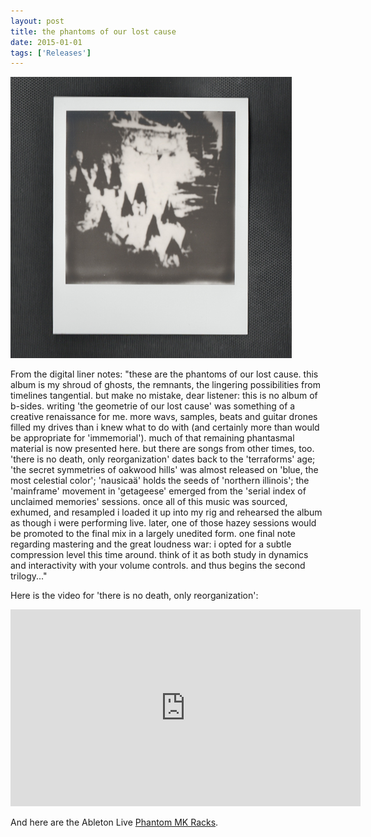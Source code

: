 ```yaml
---
layout: post
title: the phantoms of our lost cause
date: 2015-01-01
tags: ['Releases']
---
```

[![the phantoms of our lost cause](/assets/images/the-phantoms-of-our-lost-cause.jpg)](https://northerninformation.bandcamp.com/album/the-phantoms-of-our-lost-cause)

From the digital liner notes: "these are the phantoms of our lost cause. this album is my shroud of ghosts, the remnants, the lingering possibilities from timelines tangential. but make no mistake, dear listener: this is no album of b-sides. writing 'the geometrie of our lost cause' was something of a creative renaissance for me. more wavs, samples, beats and guitar drones filled my drives than i knew what to do with (and certainly more than would be appropriate for 'immemorial'). much of that remaining phantasmal material is now presented here. but there are songs from other times, too. 'there is no death, only reorganization' dates back to the 'terraforms' age; 'the secret symmetries of oakwood hills' was almost released on 'blue, the most celestial color'; 'nausicaä' holds the seeds of 'northern illinois'; the 'mainframe' movement in 'getageese' emerged from the 'serial index of unclaimed memories' sessions. once all of this music was sourced, exhumed, and resampled i loaded it up into my rig and rehearsed the album as though i were performing live. later, one of those hazey sessions would be promoted to the final mix in a largely unedited form. one final note regarding mastering and the great loudness war: i opted for a subtle compression level this time around. think of it as both study in dynamics and interactivity with your volume controls. and thus begins the second trilogy..."

Here is the video for 'there is no death, only reorganization':

<iframe width="560" height="315" src="https://www.youtube.com/embed/3LS2xn5Wnb0" frameborder="0" allow="accelerometer; autoplay; encrypted-media; gyroscope; picture-in-picture" allowfullscreen></iframe>

And here are the Ableton Live [Phantom MK Racks](https://s3.us-east-2.amazonaws.com/northerninformation/the-phantoms-mk-racks.zip).